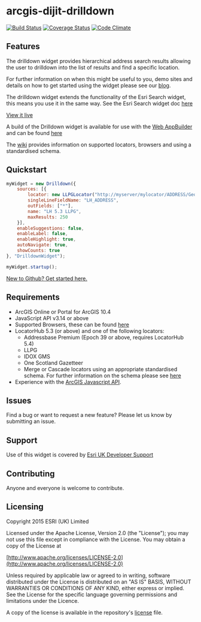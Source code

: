 arcgis-dijit-drilldown
====================
[![Build Status](https://travis-ci.org/EsriUK/arcgis-dijit-drilldown.svg?branch=master)](https://travis-ci.org/EsriUK/arcgis-dijit-drilldown) [![Coverage Status](https://coveralls.io/repos/EsriUK/arcgis-dijit-drilldown/badge.svg?branch=master)](https://coveralls.io/r/EsriUK/arcgis-dijit-drilldown?branch=master) [![Code Climate](https://codeclimate.com/github/EsriUK/arcgis-dijit-drilldown/badges/gpa.svg)](https://codeclimate.com/github/EsriUK/arcgis-dijit-drilldown)

## Features
The drilldown widget provides hierarchical address search results allowing the user to drilldown into the list of results and find a specific location.

For further information on when this might be useful to you, demo sites and details on how to get started using the widget please see our [blog](http://communityhub.esriuk.com/geoxchange/2015/11/23/need-a-more-flexible-way-to-search-for-addresses?rq=drilldown).

The drilldown widget extends the functionality of the Esri Search widget, this means you use it in the same way. See the Esri Search widget doc [here](https://developers.arcgis.com/javascript/jsapi/search-amd.html)

[View it live](http://appsstage.esriuk.com/app/Drilldown-demo/50/wmt/view/416bf5a4f02f45158a0a893c73450878/index.html)

A build of the Drilldown widget is available for use with the [Web AppBuilder](https://developers.arcgis.com/web-appbuilder/) and can be found [here](https://github.com/EsriUK/wab-dijit-drilldown)

The [wiki](https://github.com/EsriUK/arcgis-dijit-drilldown/wiki) provides information on supported locators, browsers and using a standardised schema.

## Quickstart

```javascript	
myWidget = new Drilldown({
	sources: [{
		locator: new LLPGLocator("http://myserver/mylocator/ADDRESS/GeocodeServer"),
        singleLineFieldName: "LH_ADDRESS",
        outFields: ["*"],
        name: "LH 5.3 LLPG",
        maxResults: 250	
	}],
	enableSuggestions: false,
    enableLabel: false,
    enableHighlight: true,
    autoNavigate: true,
    showCounts: true
}, "DrilldownWidget");

myWidget.startup();
```
 [New to Github? Get started here.](https://github.com/)


## Requirements
- ArcGIS Online or Portal for ArcGIS 10.4
- JavaScript API v3.14 or above
- Supported Browsers, these can be found [here](https://github.com/EsriUK/arcgis-dijit-drilldown/wiki/Supported-Browsers)
- LocatorHub 5.3 (or above) and one of the following locators:
	- Addressbase Premium (Epoch 39 or above, requires LocatorHub 5.4)
	- LLPG
	- IDOX GMS
	- One Scotland Gazetteer
	- Merge or Cascade locators using an appropriate standardised schema.
	  For further information on the schema please see [here](https://github.com/EsriUK/arcgis-dijit-drilldown/wiki/Standardised-Schema)
- Experience with the [ArcGIS Javascript API](https://developers.arcgis.com/javascript/jsapi/).


## Issues

Find a bug or want to request a new feature?  Please let us know by submitting an issue.

## Support

Use of this widget is covered by [Esri UK Developer Support](http://www.esriuk.com/support/support-services)

## Contributing

Anyone and everyone is welcome to contribute.


## Licensing

Copyright 2015 ESRI (UK) Limited

Licensed under the Apache License, Version 2.0 (the "License"); you may not use this file except in compliance with the License. You may obtain a copy of the License at

[http://www.apache.org/licenses/LICENSE-2.0](http://www.apache.org/licenses/LICENSE-2.0)

Unless required by applicable law or agreed to in writing, software distributed under the License is distributed on an "AS IS" BASIS, WITHOUT WARRANTIES OR CONDITIONS OF ANY KIND, either express or implied. See the License for the specific language governing permissions and limitations under the Licence.

A copy of the license is available in the repository's [license](LICENSE) file.
